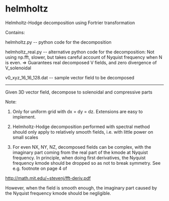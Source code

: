 # helmholtz
Helmholtz-Hodge decomposition using Fortrier transformation

Contains:

helmholtz.py  -- python code for the decomposition

helmholtz_real.py  -- alternative python code for the decomposition: Not using np.fft, slower, but takes careful account of Nyquist frequency when N is even. => Guarantees real decomposed V fields, and zero divergence of V_solenoidal

v0_xyz_16_16_128.dat  -- sample vector field to be decomposed

--------------------------------------
Given 3D vector field, decompose to solenoidal and compressive parts

Note:
1. Only for uniform grid with dx = dy = dz. Extensions are easy to implement.

2. Helmholtz-Hodge decomposition performed with spectral method should only apply to relatively smooth fields, i.e. with little power on small scales

3. For even NX, NY, NZ, decomposed fields can be complex, with the imaginary part coming from the real part of the kmode at Nyquist frequency. In principle, when doing first derivatives, the Nyquist frequency kmode should be dropped so as not to break symmetry. See e.g. footnote on page 4 of 

http://math.mit.edu/~stevenj/fft-deriv.pdf

However, when the field is smooth enough, the imaginary part caused by the Nyquist frequency kmode should be negligible. 


